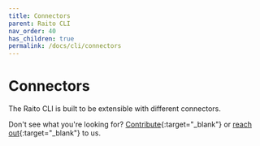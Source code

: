 ```yaml
---
title: Connectors
parent: Raito CLI
nav_order: 40
has_children: true
permalink: /docs/cli/connectors
---
```


# Connectors

The Raito CLI is built to be extensible with different connectors. 


Don't see what you're looking for? [Contribute](https://github.com/raito-io/cli/blob/main/CONTRIBUTING.md){:target="_blank"} or [reach out](https://www.raito.io/slack){:target="_blank"} to us.
